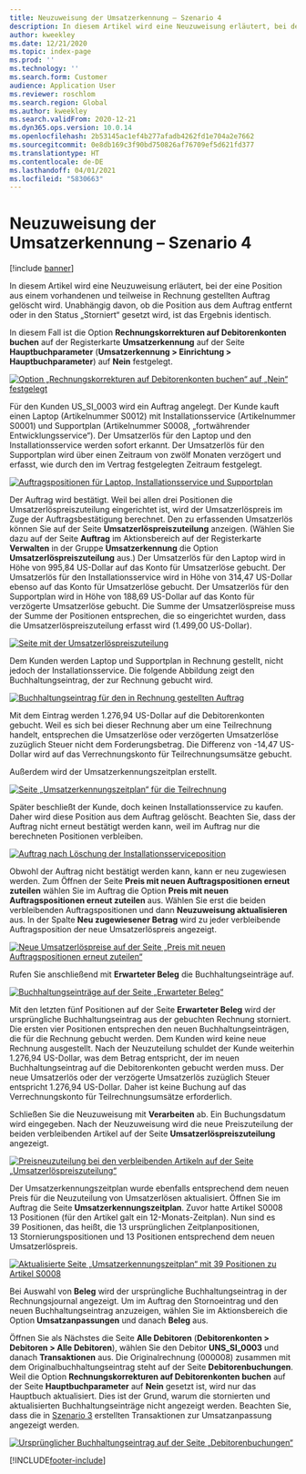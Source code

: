 ```yaml
---
title: Neuzuweisung der Umsatzerkennung – Szenario 4
description: In diesem Artikel wird eine Neuzuweisung erläutert, bei der eine Position aus einem vorhandenen und teilweise in Rechnung gestellten Auftrag gelöscht wird. Unabhängig davon, ob die Position aus dem Auftrag entfernt oder in den Status „Storniert“ gesetzt wird, ist das Ergebnis identisch.
author: kweekley
ms.date: 12/21/2020
ms.topic: index-page
ms.prod: ''
ms.technology: ''
ms.search.form: Customer
audience: Application User
ms.reviewer: roschlom
ms.search.region: Global
ms.author: kweekley
ms.search.validFrom: 2020-12-21
ms.dyn365.ops.version: 10.0.14
ms.openlocfilehash: 2b53145ac1ef4b277afadb4262fd1e704a2e7662
ms.sourcegitcommit: 0e8db169c3f90bd750826af76709ef5d621fd377
ms.translationtype: HT
ms.contentlocale: de-DE
ms.lasthandoff: 04/01/2021
ms.locfileid: "5830663"
---
```

# <a name="revenue-recognition-reallocation--scenario-4"></a>Neuzuweisung der Umsatzerkennung – Szenario 4

[!include [banner](../includes/banner.md)]

In diesem Artikel wird eine Neuzuweisung erläutert, bei der eine Position aus einem vorhandenen und teilweise in Rechnung gestellten Auftrag gelöscht wird. Unabhängig davon, ob die Position aus dem Auftrag entfernt oder in den Status „Storniert“ gesetzt wird, ist das Ergebnis identisch.

In diesem Fall ist die Option **Rechnungskorrekturen auf Debitorenkonten buchen** auf der Registerkarte **Umsatzerkennung** auf der Seite **Hauptbuchparameter** (**Umsatzerkennung \> Einrichtung \> Hauptbuchparameter**) auf **Nein** festgelegt.

[![Option „Rechnungskorrekturen auf Debitorenkonten buchen“ auf „Nein“ festgelegt](./media/37_rev-rec-scenarios.png)](./media/37_rev-rec-scenarios.png)

Für den Kunden US\_SI\_0003 wird ein Auftrag angelegt. Der Kunde kauft einen Laptop (Artikelnummer S0012) mit Installationsservice (Artikelnummer S0001) und Supportplan (Artikelnummer S0008, „fortwährender Entwicklungsservice“). Der Umsatzerlös für den Laptop und den Installationsservice werden sofort erkannt. Der Umsatzerlös für den Supportplan wird über einen Zeitraum von zwölf Monaten verzögert und erfasst, wie durch den im Vertrag festgelegten Zeitraum festgelegt.

[![Auftragspositionen für Laptop, Installationsservice und Supportplan](./media/38_rev-rec-scenarios.png)](./media/38_rev-rec-scenarios.png)

Der Auftrag wird bestätigt. Weil bei allen drei Positionen die Umsatzerlöspreiszuteilung eingerichtet ist, wird der Umsatzerlöspreis im Zuge der Auftragsbestätigung berechnet. Den zu erfassenden Umsatzerlös können Sie auf der Seite **Umsatzerlöspreiszuteilung** anzeigen. (Wählen Sie dazu auf der Seite **Auftrag** im Aktionsbereich auf der Registerkarte **Verwalten** in der Gruppe **Umsatzerkennung** die Option **Umsatzerlöspreiszuteilung** aus.) Der Umsatzerlös für den Laptop wird in Höhe von 995,84 US-Dollar auf das Konto für Umsatzerlöse gebucht. Der Umsatzerlös für den Installationsservice wird in Höhe von 314,47 US-Dollar ebenso auf das Konto für Umsatzerlöse gebucht. Der Umsatzerlös für den Supportplan wird in Höhe von 188,69 US-Dollar auf das Konto für verzögerte Umsatzerlöse gebucht. Die Summe der Umsatzerlöspreise muss der Summe der Positionen entsprechen, die so eingerichtet wurden, dass die Umsatzerlöspreiszuteilung erfasst wird (1.499,00 US-Dollar).

[![Seite mit der Umsatzerlöspreiszuteilung](./media/39_rev-rec-scenarios.png)](./media/39_rev-rec-scenarios.png)

Dem Kunden werden Laptop und Supportplan in Rechnung gestellt, nicht jedoch der Installationsservice. Die folgende Abbildung zeigt den Buchhaltungseintrag, der zur Rechnung gebucht wird.

[![Buchhaltungseintrag für den in Rechnung gestellten Auftrag](./media/40_rev-rec-scenarios.png)](./media/40_rev-rec-scenarios.png)

Mit dem Eintrag werden 1.276,94 US-Dollar auf die Debitorenkonten gebucht. Weil es sich bei dieser Rechnung aber um eine Teilrechnung handelt, entsprechen die Umsatzerlöse oder verzögerten Umsatzerlöse zuzüglich Steuer nicht dem Forderungsbetrag. Die Differenz von -14,47 US-Dollar wird auf das Verrechnungskonto für Teilrechnungsumsätze gebucht.

Außerdem wird der Umsatzerkennungszeitplan erstellt.

[![Seite „Umsatzerkennungszeitplan“ für die Teilrechnung](./media/41_rev-rec-scenarios.png)](./media/41_rev-rec-scenarios.png)

Später beschließt der Kunde, doch keinen Installationsservice zu kaufen. Daher wird diese Position aus dem Auftrag gelöscht. Beachten Sie, dass der Auftrag nicht erneut bestätigt werden kann, weil im Auftrag nur die berechneten Positionen verbleiben.

[![Auftrag nach Löschung der Installationsserviceposition](./media/42_rev-rec-scenarios.png)](./media/42_rev-rec-scenarios.png)

Obwohl der Auftrag nicht bestätigt werden kann, kann er neu zugewiesen werden. Zum Öffnen der Seite **Preis mit neuen Auftragspositionen erneut zuteilen** wählen Sie im Auftrag die Option **Preis mit neuen Auftragspositionen erneut zuteilen** aus. Wählen Sie erst die beiden verbleibenden Auftragspositionen und dann **Neuzuweisung aktualisieren** aus. In der Spalte **Neu zugewiesener Betrag** wird zu jeder verbleibende Auftragsposition der neue Umsatzerlöspreis angezeigt.

[![Neue Umsatzerlöspreise auf der Seite „Preis mit neuen Auftragspositionen erneut zuteilen“](./media/43_rev-rec-scenarios.png)](./media/43_rev-rec-scenarios.png)

Rufen Sie anschließend mit **Erwarteter Beleg** die Buchhaltungseinträge auf.

[![Buchhaltungseinträge auf der Seite „Erwarteter Beleg“](./media/44_rev-rec-scenarios.png)](./media/44_rev-rec-scenarios.png)

Mit den letzten fünf Positionen auf der Seite **Erwarteter Beleg** wird der ursprüngliche Buchhaltungseintrag aus der gebuchten Rechnung storniert. Die ersten vier Positionen entsprechen den neuen Buchhaltungseinträgen, die für die Rechnung gebucht werden. Dem Kunden wird keine neue Rechnung ausgestellt. Nach der Neuzuteilung schuldet der Kunde weiterhin 1.276,94 US-Dollar, was dem Betrag entspricht, der im neuen Buchhaltungseintrag auf die Debitorenkonten gebucht werden muss. Der neue Umsatzerlös oder der verzögerte Umsatzerlös zuzüglich Steuer entspricht 1.276,94 US-Dollar. Daher ist keine Buchung auf das Verrechnungskonto für Teilrechnungsumsätze erforderlich.

Schließen Sie die Neuzuweisung mit **Verarbeiten** ab. Ein Buchungsdatum wird eingegeben. Nach der Neuzuweisung wird die neue Preiszuteilung der beiden verbleibenden Artikel auf der Seite **Umsatzerlöspreiszuteilung** angezeigt.

[![Preisneuzuteilung bei den verbleibenden Artikeln auf der Seite „Umsatzerlöspreiszuteilung“](./media/45_rev-rec-scenarios.png)](./media/45_rev-rec-scenarios.png)

Der Umsatzerkennungszeitplan wurde ebenfalls entsprechend dem neuen Preis für die Neuzuteilung von Umsatzerlösen aktualisiert. Öffnen Sie im Auftrag die Seite **Umsatzerkennungszeitplan**. Zuvor hatte Artikel S0008 13 Positionen (für den Artikel galt ein 12-Monats-Zeitplan). Nun sind es 39 Positionen, das heißt, die 13 ursprünglichen Zeitplanpositionen, 13 Stornierungspositionen und 13 Positionen entsprechend dem neuen Umsatzerlöspreis.

[![Aktualisierte Seite „Umsatzerkennungszeitplan“ mit 39 Positionen zu Artikel S0008](./media/46_rev-rec-scenarios.png)](./media/46_rev-rec-scenarios.png)

Bei Auswahl von **Beleg** wird der ursprüngliche Buchhaltungseintrag in der Rechnungsjournal angezeigt. Um im Auftrag den Stornoeintrag und den neuen Buchhaltungseintrag anzuzeigen, wählen Sie im Aktionsbereich die Option **Umsatzanpassungen** und danach **Beleg** aus.

Öffnen Sie als Nächstes die Seite **Alle Debitoren** (**Debitorenkonten \> Debitoren \> Alle Debitoren**), wählen Sie den Debitor **UNS\_SI\_0003** und danach **Transaktionen** aus. Die Originalrechnung (000008) zusammen mit dem Originalbuchhaltungseintrag steht auf der Seite **Debitorenbuchungen**. Weil die Option **Rechnungskorrekturen auf Debitorenkonten buchen** auf der Seite **Hauptbuchparameter** auf **Nein** gesetzt ist, wird nur das Hauptbuch aktualisiert. Dies ist der Grund, warum die stornierten und aktualisierten Buchhaltungseinträge nicht angezeigt werden. Beachten Sie, dass die in [Szenario 3](rev-rec-reallocation-scenario-3.md) erstellten Transaktionen zur Umsatzanpassung angezeigt werden.

[![Ursprünglicher Buchhaltungseintrag auf der Seite „Debitorenbuchungen“](./media/47_rev-rec-scenarios.png)](./media/47_rev-rec-scenarios.png)


[!INCLUDE[footer-include](../../includes/footer-banner.md)]